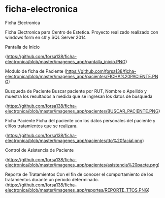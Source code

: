 # ficha-electronica
Ficha Electronica 

Ficha Electronica para Centro de Estetica.
Proyecto realizado realizado con windows form en c# y SQL Server 2014

Pantalla de Inicio

(https://github.com/forsa138/ficha-electronica/blob/master/imagenes_app/pantalla_inicio.PNG)

Modulo de ficha de Paciente
(https://github.com/forsa138/ficha-electronica/blob/master/imagenes_app/pacientes/FICHA%20PACIENTE.PNG)

Busqueda de Paciente
Buscar paciente por RUT, Nombre o Apellido y muestra los resultados a medida que se ingresan los datos de busqueda

(https://github.com/forsa138/ficha-electronica/blob/master/imagenes_app/pacientes/BUSCAR_PACIENTE.PNG)

Ficha Paciente
Ficha del paciente con los datos personales del paciente y el/los tratamientos que se realizara.

(https://github.com/forsa138/ficha-electronica/blob/master/imagenes_app/pacientes/tto%20facial.png)


Control de Asistencia de Paciente

(https://github.com/forsa138/ficha-electronica/blob/master/imagenes_app/pacientes/asistencia%20pacte.png)

Reporte de Tratamientos
Con el fin de conocer el comportamiento de los tratamientos durante un periodo determinado.
(https://github.com/forsa138/ficha-electronica/blob/master/imagenes_app/reportes/REPORTE_TTOS.PNG)
